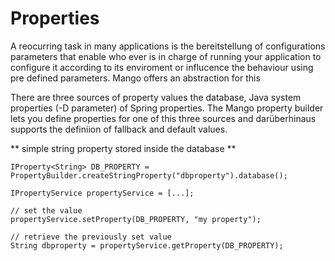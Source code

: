 # Properties

A reocurring task in many applications is the bereitstellung of configurations parameters that enable who ever is in charge of running your application to configure it according to its enviroment or influcence the behaviour using pre defined parameters.
Mango offers an abstraction for this 

There are three sources of property values the database, Java system properties (-D parameter) of Spring properties. The Mango property builder lets you define properties for one of this three sources and darüberhinaus supports the definiion of fallback and default values.

** simple string property stored inside the database **
```
IProperty<String> DB_PROPERTY = PropertyBuilder.createStringProperty("dbproperty").database();

IPropertyService propertyService = [...];

// set the value
propertyService.setProperty(DB_PROPERTY, "my property");

// retrieve the previously set value
String dbproperty = propertyService.getProperty(DB_PROPERTY);

```